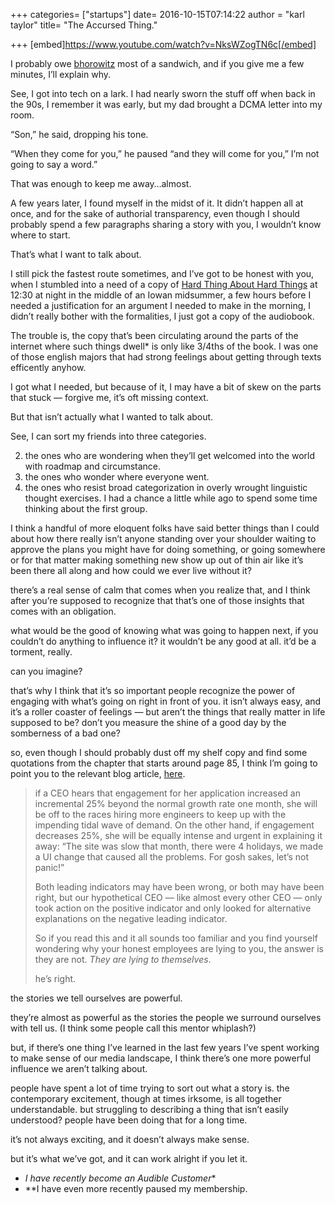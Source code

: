 +++
categories= ["startups"]
date= 2016-10-15T07:14:22 
author = "karl taylor"
title= "The Accursed Thing."

+++
[embed]https://www.youtube.com/watch?v=NksWZogTN6c[/embed]

 I probably owe [bhorowitz](https://medium.com/u/926899f38323) most of a sandwich, and if you give me a few minutes, I’ll explain why.

 See, I got into tech on a lark. I had nearly sworn the stuff off when back in the 90s, I remember it was early, but my dad brought a DCMA letter into my room.

 “Son,” he said, dropping his tone.

 “When they come for you,” he paused “and they will come for you,” I’m not going to say a word.”

 That was enough to keep me away…almost.

 A few years later, I found myself in the midst of it. It didn’t happen all at once, and for the sake of authorial transparency, even though I should probably spend a few paragraphs sharing a story with you, I wouldn’t know where to start.

 That’s what I want to talk about.

 I still pick the fastest route sometimes, and I’ve got to be honest with you, when I stumbled into a need of a copy of [Hard Thing About Hard Things](https://www.amazon.com/Hard-Thing-About-Things-Building/dp/0062273205) at 12:30 at night in the middle of an Iowan midsummer, a few hours before I needed a justification for an argument I needed to make in the morning, I didn’t really bother with the formalities, I just got a copy of the audiobook.

 The trouble is, the copy that’s been circulating around the parts of the internet where such things dwell* is only like 3/4ths of the book. I was one of those english majors that had strong feelings about getting through texts efficently anyhow.

 I got what I needed, but because of it, I may have a bit of skew on the parts that stuck — forgive me, it’s oft missing context.

 But that isn’t actually what I wanted to talk about.

 See, I can sort my friends into three categories.

  2. the ones who are wondering when they’ll get welcomed into the world with roadmap and circumstance.
 4. the ones who wonder where everyone went.
 6. the ones who resist broad categorization in overly wrought linguistic thought exercises.
  I had a chance a little while ago to spend some time thinking about the first group.

 I think a handful of more eloquent folks have said better things than I could about how there really isn’t anyone standing over your shoulder waiting to approve the plans you might have for doing something, or going somewhere or for that matter making something new show up out of thin air like it’s been there all along and how could we ever live without it?

 there’s a real sense of calm that comes when you realize that, and I think after you’re supposed to recognize that that’s one of those insights that comes with an obligation.

 what would be the good of knowing what was going to happen next, if you couldn’t do anything to influence it? it wouldn’t be any good at all. it’d be a torment, really.

 can you imagine?

 that’s why I think that it’s so important people recognize the power of engaging with what’s going on right in front of you. it isn’t always easy, and it’s a roller coaster of feelings — but aren’t the things that really matter in life supposed to be? don’t you measure the shine of a good day by the somberness of a bad one?

 so, even though I should probably dust off my shelf copy and find some quotations from the chapter that starts around page 85, I think I’m going to point you to the relevant blog article, [here](http://www.bhorowitz.com/lies_that_losers_tell).


> if a CEO hears that engagement for her application increased an incremental 25% beyond the normal growth rate one month, she will be off to the races hiring more engineers to keep up with the impending tidal wave of demand. On the other hand, if engagement decreases 25%, she will be equally intense and urgent in explaining it away: “The site was slow that month, there were 4 holidays, we made a UI change that caused all the problems. For gosh sakes, let’s not panic!”
>
>  
> Both leading indicators may have been wrong, or both may have been right, but our hypothetical CEO — like almost every other CEO — only took action on the positive indicator and only looked for alternative explanations on the negative leading indicator.
>
>  
> So if you read this and it all sounds too familiar and you find yourself wondering why your honest employees are lying to you, the answer is they are not. *They are lying to themselves*.
>
>  he’s right.

 the stories we tell ourselves are powerful.

 they’re almost as powerful as the stories the people we surround ourselves with tell us. (I think some people call this mentor whiplash?)

 but, if there’s one thing I’ve learned in the last few years I’ve spent working to make sense of our media landscape, I think there’s one more powerful influence we aren’t talking about.

 people have spent a lot of time trying to sort out what a story is. the contemporary excitement, though at times irksome, is all together understandable. but struggling to describing a thing that isn’t easily understood? people have been doing that for a long time.

 it’s not always exciting, and it doesn’t always make sense.

 but it’s what we’ve got, and it can work alright if you let it.

   * *I have recently become an Audible Customer**
 * **I have even more recently paused my membership.
